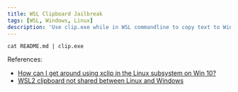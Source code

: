```yaml
---
title: WSL Clipboard Jailbreak
tags: [WSL, Windows, Linux]
description: 'Use clip.exe while in WSL commandline to copy text to Windows clipboard'
---
```


```
cat README.md | clip.exe
```

References: 

- [How can I get around using xclip in the Linux subsystem on Win 10?](https://askubuntu.com/questions/1035903/how-can-i-get-around-using-xclip-in-the-linux-subsystem-on-win-10)
- [WSL2 clipboard not shared between Linux and Windows](https://github.com/microsoft/WSL/issues/4440)